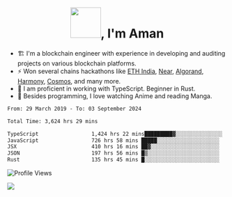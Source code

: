 <h1 align="center"><img src="https://media2.giphy.com/media/v1.Y2lkPTc5MGI3NjExZmx5c2N1N2lkbjg5NnI3ajI2ZXhxZ24yZ3cxcmJibTZrMWZkbjlxaSZlcD12MV9pbnRlcm5hbF9naWZfYnlfaWQmY3Q9Zw/AFdcYElkoNAUE/giphy.webp" width="70">, I'm Aman</h1>

- 🏗️ I'm a blockchain engineer with experience in developing and auditing projects on various blockchain platforms.
- ⚡ Won several chains hackathons like [ETH India](https://devfolio.co/projects/hivm-hybrid-intent-virtual-machine-3ba1), [Near](https://medium.com/encode-club/encode-x-near-hackathon-finale-prizewinners-and-summary-fcf6e409ab07), [Algorand](https://algorand-innovate.hackerearth.com), [Harmony](https://medium.com/harmony-one/winners-of-the-hack-the-horizon-hackathon-ae04f95b71ab), [Cosmos](https://www.hackerearth.com/challenges/hackathon/hackatom-india/), and many more.
- 🌊 I am proficient in working with TypeScript. Beginner in Rust.
- 🍣 Besides programming, I love watching Anime and reading Manga.

<!--START_SECTION:waka-->

```txt
From: 29 March 2019 - To: 03 September 2024

Total Time: 3,624 hrs 29 mins

TypeScript                 1,424 hrs 22 mins█████████▓░░░░░░░░░░░░░░░   39.30 %
JavaScript                 726 hrs 58 mins █████░░░░░░░░░░░░░░░░░░░░   20.06 %
JSX                        410 hrs 16 mins ██▓░░░░░░░░░░░░░░░░░░░░░░   11.32 %
JSON                       197 hrs 56 mins █▒░░░░░░░░░░░░░░░░░░░░░░░   05.46 %
Rust                       135 hrs 45 mins █░░░░░░░░░░░░░░░░░░░░░░░░   03.75 %
```

<!--END_SECTION:waka-->

![Profile Views](https://komarev.com/ghpvc/?username=amanraj1608&label=Profile%20views&color=0e75b6&style=flat-square)

![](https://hit.yhype.me/github/profile?user_id=42104907)

